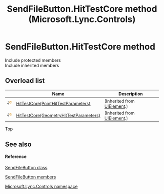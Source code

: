﻿---
title: SendFileButton.HitTestCore method  (Microsoft.Lync.Controls)
TOCTitle: 'HitTestCore method '
ms:assetid: Overload:Microsoft.Lync.Controls.SendFileButton.HitTestCore_DI_3_UC_OCS14MrefLyncWPF
ms:mtpsurl: https://msdn.microsoft.com/en-us/library/microsoft.lync.controls.sendfilebutton.hittestcore_di_3_uc_ocs14mreflyncwpf(v=office.15)
ms:contentKeyID: 48589321
ms.date: 07/28/2014
mtps_version: v=office.15
f1_keywords:
- Microsoft.Lync.Controls.SendFileButton.HitTestCore
dev_langs:
- CSharp
- JScript
- VB
- other
---

# SendFileButton.HitTestCore method

Include protected members  
Include inherited members  

## Overload list

<table>
<thead>
<tr class="header">
<th> </th>
<th>Name</th>
<th>Description</th>
</tr>
</thead>
<tbody>
<tr class="odd">
<td><img src="images/Hh347903.protmethod(Office.15).gif" title="Protected method" alt="Protected method" /></td>
<td><a href="http://msdn2.microsoft.com/en-us/library/ms598915">HitTestCore(PointHitTestParameters)</a></td>
<td>(Inherited from <a href="http://msdn2.microsoft.com/en-us/library/ms590078">UIElement</a>.)</td>
</tr>
<tr class="even">
<td><img src="images/Hh347903.protmethod(Office.15).gif" title="Protected method" alt="Protected method" /></td>
<td><a href="http://msdn2.microsoft.com/en-us/library/ms598914">HitTestCore(GeometryHitTestParameters)</a></td>
<td>(Inherited from <a href="http://msdn2.microsoft.com/en-us/library/ms590078">UIElement</a>.)</td>
</tr>
</tbody>
</table>


Top

## See also

#### Reference

[SendFileButton class](sendfilebutton-class-microsoft-lync-controls_1.md)

[SendFileButton members](sendfilebutton-members-microsoft-lync-controls_1.md)

[Microsoft.Lync.Controls namespace](microsoft-lync-controls-namespace_1.md)

